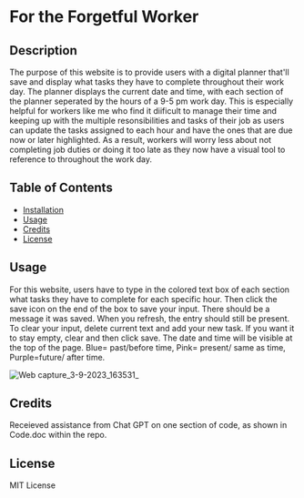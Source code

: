 # For the Forgetful Worker 

## Description

The purpose of this website is to provide users with a digital planner that'll save and display what tasks they have to complete throughout their work day. The planner displays the current date and time, with each section of the planner seperated by the hours of a 9-5 pm work day. This is especially helpful for workers like me who find it diificult to manage their time and keeping up with the multiple resonsibilities and tasks of their job as users can update the tasks assigned to each hour and have the ones that are due now or later highlighted. As a result, workers will  worry less about not completing job duties or doing it too late as they now have a visual tool to reference to throughout the work day.


## Table of Contents 

- [Installation](#installation)
- [Usage](#usage)
- [Credits](#credits)
- [License](#license)

## Usage

For this website, users have to type in the colored text box of each section what tasks they have to complete for each specific hour. Then click the save icon on the end of the box to save your input. There should be a message it was saved. When you refresh, the entry should still be present. To clear your input, delete current text and add your new task. If you want it to stay empty, clear and then click save. The date and time will be visible at the top of the page. Blue= past/before time, Pink= present/ same as time, Purple=future/ after time.

![Web capture_3-9-2023_163531_](https://github.com/K1tanaK0mbat/Note2SelfDaily/assets/134855189/4b252fb2-bdf7-4be8-a82e-cd63e6ac2ca6)

## Credits

Receieved assistance from Chat GPT on one section of code, as shown in Code.doc within the repo.

## License

MIT License


